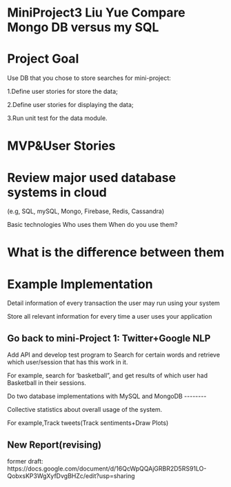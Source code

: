MiniProject3 Liu Yue
Compare Mongo DB versus my SQL
====

Project Goal
====
<p>Use DB that you chose to store searches for mini-project:<p>
<p>1.Define user stories for store the data;<p>
<p>2.Define user stories for displaying the data;<p>
<p>3.Run unit test for the data module.<p>

MVP&User Stories
====

Review major used database systems in cloud 
====
<p>(e.g, SQL, mySQL, Mongo, Firebase, Redis, Cassandra)<p>
Basic technologies
Who uses them
When do you use them?

What is the difference between them
====

Example Implementation
====
<p>Detail information of every transaction the user may run using your system<p>
<p>Store all relevant information for every time a user uses your application<p>

Go back to mini-Project 1:  Twitter+Google NLP
--------
<p>Add API and develop test program to
Search for certain words and retrieve which user/session that has this work in it.<p>  
<p>For example, search for ‘basketball”, and get results of which user had Basketball in their sessions.<p>
Do two database implementations with MySQL and MongoDB
--------
<p>Collective statistics about overall usage of the system.<p>  
<p>For example,Track tweets(Track sentiments+Draw Plots)<p>
  
New Report(revising)
------
<p> former draft: https://docs.google.com/document/d/16QcWpQQAjGRBR2D5RS91LO-QobxsKP3WgXyfDvgBHZc/edit?usp=sharing<p>
